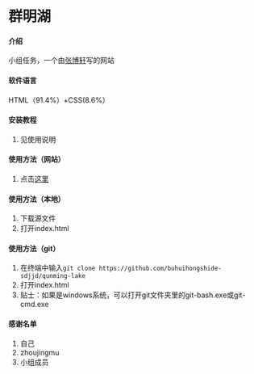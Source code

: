 # 群明湖

#### 介绍
小组任务，一个由[张博轩](https://github.com/buhuihongshide-sdjjd)写的网站

#### 软件语言

HTML（91.4%）+CSS(8.6%）

#### 安装教程

1.  见使用说明

#### 使用方法（网站）

1.  点击[这里](http://buhuihongshide-sdjjd.github.io)

#### 使用方法（本地）

1.  下载源文件
2.  打开index.html

#### 使用方法（git）

1.  在终端中输入`git clone https://github.com/buhuihongshide-sdjjd/qunming-lake`
2.  打开index.html
3.  贴士：如果是windows系统，可以打开git文件夹里的git-bash.exe或git-cmd.exe

#### 感谢名单

1.    自己 
2.    zhoujingmu
3.    小组成员
